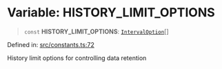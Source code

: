 # Variable: HISTORY\_LIMIT\_OPTIONS

> `const` **HISTORY\_LIMIT\_OPTIONS**: [`IntervalOption`](../interfaces/IntervalOption.md)[]

Defined in: [src/constants.ts:72](https://github.com/Nick2bad4u/Uptime-Watcher/blob/3cce0c3b352c8390536ca3c7399ece50a05faf18/src/constants.ts#L72)

History limit options for controlling data retention
